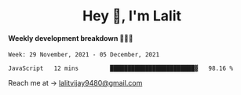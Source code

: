 <h1 align="center">Hey 👋, I'm Lalit</h1>

#### Weekly development breakdown 👨🏻‍💻
<!--START_SECTION:waka-->
```text
Week: 29 November, 2021 - 05 December, 2021

JavaScript   12 mins         ████████████████████████▓   98.16 % 
```
<!--END_SECTION:waka-->

Reach me at → lalitvijay9480@gmail.com
